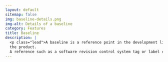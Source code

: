 ```yaml
---
layout: default
sitemap: false
img: baseline-details.png
img-alt: Details of a baseline
category: Features
title: Baseline
description: |
  <p class="lead">A baseline is a reference point in the development life cycle of
  the product.
  A reference such as a software revision control system tag or label can be added.</p>
---
```

